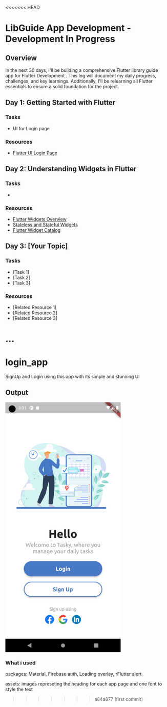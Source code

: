 <<<<<<< HEAD




# LibGuide App Development - Development In Progress

## Overview
In the next 30 days, I'll be building a comprehensive Flutter library guide app for Flutter Development . This log will document my daily progress, challenges, and key learnings. Additionally, I'll be relearning all Flutter essentials to ensure a solid foundation for the project.



## Day 1: Getting Started with Flutter

### Tasks
- UI for Login page 

### Resources
- [Flutter UI Login Page](https://dribbble.com/shots/22553132-Mobile-Login-Page)


## Day 2: Understanding Widgets in Flutter

### Tasks
- 

### Resources
- [Flutter Widgets Overview](https://flutter.dev/docs/development/ui/widgets)
- [Stateless and Stateful Widgets](https://flutter.dev/docs/development/ui/interactive#state)
- [Flutter Widget Catalog](https://flutter.dev/docs/development/ui/widgets)

## Day 3: [Your Topic]

### Tasks
- [Task 1]
- [Task 2]
- [Task 3]

### Resources
- [Related Resource 1]
- [Related Resource 2]
- [Related Resource 3]

...
=======
# login_app

SignUp and Login using this app with its simple and stunning UI

## Output

<img src="assets/images/login.png" alt="login_app" align="center" height="780" width="360">

### What i used

packages: Material, Firebase auth, Loading overlay, rFlutter alert

assets: images represeting the heading for each app page and one font to style the text
>>>>>>> a84a877 (first commit)
